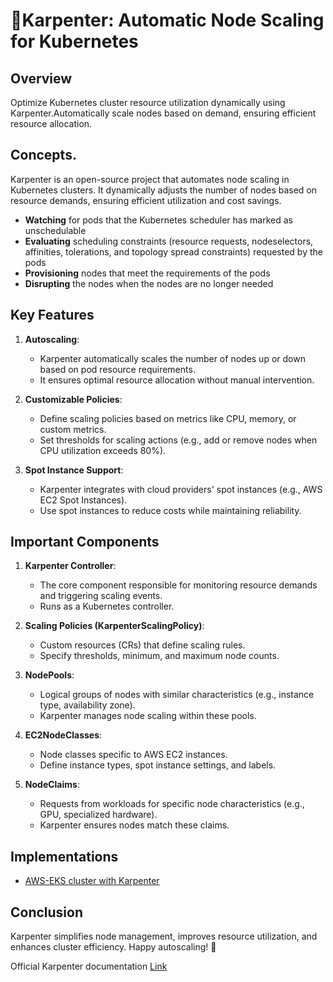 # 🚀Karpenter: Automatic Node Scaling for Kubernetes

## Overview
Optimize Kubernetes cluster resource utilization dynamically using Karpenter.Automatically scale nodes based on demand, ensuring efficient resource allocation.

## Concepts.

Karpenter is an open-source project that automates node scaling in Kubernetes clusters. It dynamically adjusts the number of nodes based on resource demands, ensuring efficient utilization and cost savings.

* __Watching__ for pods that the Kubernetes scheduler has marked as unschedulable
* __Evaluating__ scheduling constraints (resource requests, nodeselectors, affinities, tolerations, and topology spread constraints) requested by the pods
* __Provisioning__ nodes that meet the requirements of the pods
* __Disrupting__ the nodes when the nodes are no longer needed


## Key Features

1. **Autoscaling**:
   - Karpenter automatically scales the number of nodes up or down based on pod resource requirements.
   - It ensures optimal resource allocation without manual intervention.

2. **Customizable Policies**:
   - Define scaling policies based on metrics like CPU, memory, or custom metrics.
   - Set thresholds for scaling actions (e.g., add or remove nodes when CPU utilization exceeds 80%).

3. **Spot Instance Support**:
   - Karpenter integrates with cloud providers' spot instances (e.g., AWS EC2 Spot Instances).
   - Use spot instances to reduce costs while maintaining reliability.

## Important Components

1. **Karpenter Controller**:
   - The core component responsible for monitoring resource demands and triggering scaling events.
   - Runs as a Kubernetes controller.

2. **Scaling Policies (KarpenterScalingPolicy)**:
   - Custom resources (CRs) that define scaling rules.
   - Specify thresholds, minimum, and maximum node counts.

3. **NodePools**:
   - Logical groups of nodes with similar characteristics (e.g., instance type, availability zone).
   - Karpenter manages node scaling within these pools.

4. **EC2NodeClasses**:
   - Node classes specific to AWS EC2 instances.
   - Define instance types, spot instance settings, and labels.

5. **NodeClaims**:
   - Requests from workloads for specific node characteristics (e.g., GPU, specialized hardware).
   - Karpenter ensures nodes match these claims.

## Implementations 
* [AWS-EKS cluster with Karpenter](https://github.com/er-pankajsaha-devops/node_autoscaling_using_karpenter/blob/main/Implementation-AWS/README.md)

## Conclusion

Karpenter simplifies node management, improves resource utilization, and enhances cluster efficiency. Happy autoscaling! 🚀

Official Karpenter documentation [Link](https://karpenter.sh/docs/)